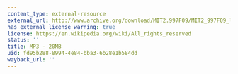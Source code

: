 ```yaml
---
content_type: external-resource
external_url: http://www.archive.org/download/MIT2.997F09/MIT2_997F09_lec05.mp3
has_external_license_warning: true
license: https://en.wikipedia.org/wiki/All_rights_reserved
status: ''
title: MP3 - 20MB
uid: fd95b288-8994-4e84-bba3-6b28e1b584dd
wayback_url: ''
---
```

